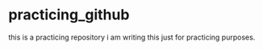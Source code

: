 # practicing_github
this is a practicing repository 
i am writing this just for practicing purposes. 
